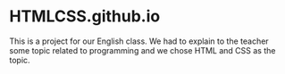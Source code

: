 # HTMLCSS.github.io
This is a project for our English class. We had to explain to the teacher some topic related to programming and we chose HTML and CSS as the topic.
